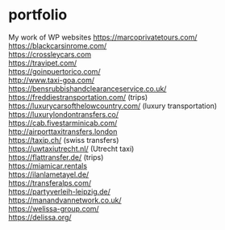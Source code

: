 # portfolio
My work of WP websites
https://marcoprivatetours.com/ <br>
https://blackcarsinrome.com/ <br>
https://crossleycars.com <br>
https://travipet.com/ <br>
https://goinpuertorico.com/ <br>
http://www.taxi-goa.com/ <br>
https://bensrubbishandclearanceservice.co.uk/ <br>
https://freddiestransportation.com/ (trips) <br>
https://luxurycarsofthelowcountry.com/ (luxury transportation) <br>
https://luxurylondontransfers.co/ <br>
https://cab.fivestarminicab.com/ <br>
http://airporttaxitransfers.london <br>
https://taxip.ch/ (swiss transfers) <br>
https://uwtaxiutrecht.nl/ (Utrecht taxi) <br>
https://flattransfer.de/ (trips) <br>
https://miamicar.rentals <br>
https://ilanlametayel.de/ <br>
https://transferalps.com/ <br>
https://partyverleih-leipzig.de/ <br>
https://manandvannetwork.co.uk/ <br>
https://welissa-group.com/ <br>
https://delissa.org/ <br>
